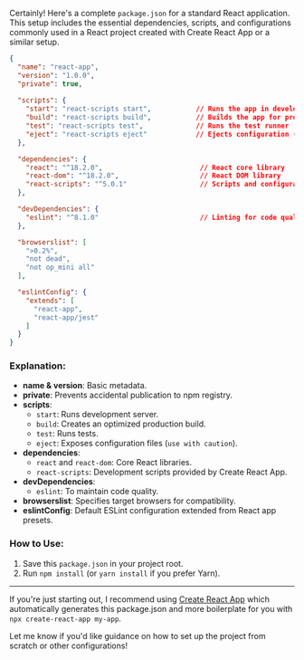 Certainly! Here's a complete `package.json` for a standard React application. This setup includes the essential dependencies, scripts, and configurations commonly used in a React project created with Create React App or a similar setup.

```json
{
  "name": "react-app",
  "version": "1.0.0",
  "private": true,
  
  "scripts": {
    "start": "react-scripts start",           // Runs the app in development mode
    "build": "react-scripts build",           // Builds the app for production
    "test": "react-scripts test",             // Runs the test runner
    "eject": "react-scripts eject"            // Ejects configuration (optional)
  },

  "dependencies": {
    "react": "^18.2.0",                        // React core library
    "react-dom": "^18.2.0",                    // React DOM library
    "react-scripts": "^5.0.1"                  // Scripts and configuration for Create React App
  },

  "devDependencies": {
    "eslint": "^8.1.0"                         // Linting for code quality (optional but recommended)
  },

  "browserslist": [
    ">0.2%",
    "not dead",
    "not op_mini all"
  ],

  "eslintConfig": {
    "extends": [
      "react-app",
      "react-app/jest"
    ]
  }
}
```

### Explanation:
- **name & version**: Basic metadata.
- **private**: Prevents accidental publication to npm registry.
- **scripts**:
  - `start`: Runs development server.
  - `build`: Creates an optimized production build.
  - `test`: Runs tests.
  - `eject`: Exposes configuration files (`use with caution`).
- **dependencies**:
  - `react` and `react-dom`: Core React libraries.
  - `react-scripts`: Development scripts provided by Create React App.
- **devDependencies**:
  - `eslint`: To maintain code quality.
- **browserslist**: Specifies target browsers for compatibility.
- **eslintConfig**: Default ESLint configuration extended from React app presets.

### How to Use:
1. Save this `package.json` in your project root.
2. Run `npm install` (or `yarn install` if you prefer Yarn).

---
If you're just starting out, I recommend using [Create React App](https://create-react-app.dev/) which automatically generates this package.json and more boilerplate for you with `npx create-react-app my-app`.

Let me know if you'd like guidance on how to set up the project from scratch or other configurations!